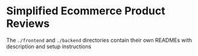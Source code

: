 # Simplified Ecommerce Product Reviews

The `./frontend` and `./backend` directories contain their own READMEs with
description and setup instructions
